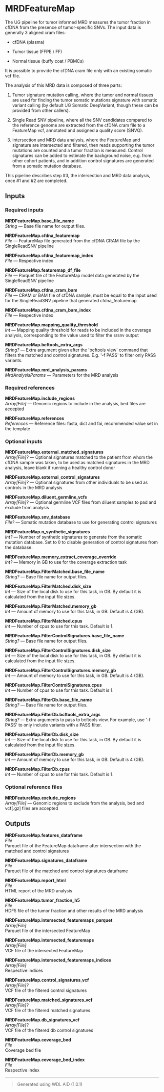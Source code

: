 # MRDFeatureMap
The UG pipeline for tumor informed MRD measures the tumor fraction in cfDNA from the presence of tumor-specific SNVs. The input data is generally 3 aligned cram files:

- cfDNA (plasma)

- Tumor tissue (FFPE / FF)

- Normal tissue (buffy coat / PBMCs)



It is possible to provide the cfDNA cram file only with an existing somatic vcf file.



The analysis of this MRD data is composed of three parts:

1. Tumor signature mutation calling, where the tumor and normal tissues are used for finding the tumor somatic mutations signature with somatic variant calling (by default UG Somatic DeepVariant, though these can be provided from other callers).

2. Single Read SNV pipeline, where all the SNV candidates compared to the reference genome are extracted from the cfDNA cram file to a FeatureMap vcf, annotated and assigned a quality score (SNVQ).

3. Intersection and MRD data analysis, where the FeatureMap and signature are intersected and filtered, then reads supporting the tumor mutations are counted and a tumor fraction is measured. Control signatures can be added to estimate the background noise, e.g. from other cohort patients, and in addition control signatures are generated from a somatic mutation database. 



This pipeline describes step #3, the intersection and MRD data analysis, once #1 and #2 are completed.

## Inputs

### Required inputs
<p name="MRDFeatureMap.base_file_name">
        <b>MRDFeatureMap.base_file_name</b><br />
        <i>String </i> &mdash; 
         Base file name for output files. <br /> 
</p>
<p name="MRDFeatureMap.cfdna_featuremap">
        <b>MRDFeatureMap.cfdna_featuremap</b><br />
        <i>File </i> &mdash; 
         FeatureMap file generated from the cfDNA CRAM file by the SingleReadSNV pipeline <br /> 
</p>
<p name="MRDFeatureMap.cfdna_featuremap_index">
        <b>MRDFeatureMap.cfdna_featuremap_index</b><br />
        <i>File </i> &mdash; 
         Respective index <br /> 
</p>
<p name="MRDFeatureMap.featuremap_df_file">
        <b>MRDFeatureMap.featuremap_df_file</b><br />
        <i>File </i> &mdash; 
         Parquet file of the FeatureMap model data generated by the SingleReadSNV pipeline <br /> 
</p>
<p name="MRDFeatureMap.cfdna_cram_bam">
        <b>MRDFeatureMap.cfdna_cram_bam</b><br />
        <i>File </i> &mdash; 
         CRAM or BAM file of cfDNA sample, must be equal to the input used for the SingleReadSNV pipeline that generated cfdna_featuremap <br /> 
</p>
<p name="MRDFeatureMap.cfdna_cram_bam_index">
        <b>MRDFeatureMap.cfdna_cram_bam_index</b><br />
        <i>File </i> &mdash; 
         Respective index <br /> 
</p>
<p name="MRDFeatureMap.mapping_quality_threshold">
        <b>MRDFeatureMap.mapping_quality_threshold</b><br />
        <i>Int </i> &mdash; 
         Mapping quality threshold for reads to be included in the coverage analysis, corresponding to the value used to filter the srsnv output <br /> 
</p>
<p name="MRDFeatureMap.bcftools_extra_args">
        <b>MRDFeatureMap.bcftools_extra_args</b><br />
        <i>String? </i> &mdash; 
         Extra argument given after the 'bcftools view' command that filters the matched and control signatures. E.g. '-f PASS' to filter only PASS variants. <br /> 
</p>
<p name="MRDFeatureMap.mrd_analysis_params">
        <b>MRDFeatureMap.mrd_analysis_params</b><br />
        <i>MrdAnalysisParams </i> &mdash; 
         Parameters for the MRD analysis <br /> 
</p>

### Required references
<p name="MRDFeatureMap.include_regions">
        <b>MRDFeatureMap.include_regions</b><br />
        <i>Array[File] </i> &mdash; 
         Genomic regions to include in the analysis, bed files are accepted <br /> 
</p>
<p name="MRDFeatureMap.references">
        <b>MRDFeatureMap.references</b><br />
        <i>References </i> &mdash; 
         Reference files: fasta, dict and fai, recommended value set in the template <br /> 
</p>

### Optional inputs
<p name="MRDFeatureMap.external_matched_signatures">
        <b>MRDFeatureMap.external_matched_signatures</b><br />
        <i>Array[File]? </i> &mdash; 
         Optional signatures matched to the patient from whom the cfDNA sample was taken, to be used as matched signatures in the MRD analysis, leave blank if running a healthy control donor <br /> 
</p>
<p name="MRDFeatureMap.external_control_signatures">
        <b>MRDFeatureMap.external_control_signatures</b><br />
        <i>Array[File]? </i> &mdash; 
         Optional signatures from other individuals to be used as controls in the MRD analysis <br /> 
</p>
<p name="MRDFeatureMap.diluent_germline_vcfs">
        <b>MRDFeatureMap.diluent_germline_vcfs</b><br />
        <i>Array[File]? </i> &mdash; 
         Optional germline VCF files from diluent samples to pad and exclude from analysis <br /> 
</p>
<p name="MRDFeatureMap.snv_database">
        <b>MRDFeatureMap.snv_database</b><br />
        <i>File? </i> &mdash; 
         Somatic mutation database to use for generating control signatures <br /> 
</p>
<p name="MRDFeatureMap.n_synthetic_signatures">
        <b>MRDFeatureMap.n_synthetic_signatures</b><br />
        <i>Int? </i> &mdash; 
         Number of synthetic signatures to generate from the somatic mutation database. Set to 0 to disable generation of control signatures from the database. <br /> 
</p>
<p name="MRDFeatureMap.memory_extract_coverage_override">
        <b>MRDFeatureMap.memory_extract_coverage_override</b><br />
        <i>Int? </i> &mdash; 
         Memory in GB to use for the coverage extraction task <br /> 
</p>
<p name="MRDFeatureMap.FilterMatched.base_file_name">
        <b>MRDFeatureMap.FilterMatched.base_file_name</b><br />
        <i>String? </i> &mdash; 
         Base file name for output files. <br /> 
</p>
<p name="MRDFeatureMap.FilterMatched.disk_size">
        <b>MRDFeatureMap.FilterMatched.disk_size</b><br />
        <i>Int </i> &mdash; 
         Size of the local disk to use for this task, in GB. By default it is calculated from the input file sizes. <br /> 
</p>
<p name="MRDFeatureMap.FilterMatched.memory_gb">
        <b>MRDFeatureMap.FilterMatched.memory_gb</b><br />
        <i>Int </i> &mdash; 
         Amount of memory to use for this task, in GB. Default is 4 (GB). <br /> 
</p>
<p name="MRDFeatureMap.FilterMatched.cpus">
        <b>MRDFeatureMap.FilterMatched.cpus</b><br />
        <i>Int </i> &mdash; 
         Number of cpus to use for this task. Default is 1. <br /> 
</p>
<p name="MRDFeatureMap.FilterControlSignatures.base_file_name">
        <b>MRDFeatureMap.FilterControlSignatures.base_file_name</b><br />
        <i>String? </i> &mdash; 
         Base file name for output files. <br /> 
</p>
<p name="MRDFeatureMap.FilterControlSignatures.disk_size">
        <b>MRDFeatureMap.FilterControlSignatures.disk_size</b><br />
        <i>Int </i> &mdash; 
         Size of the local disk to use for this task, in GB. By default it is calculated from the input file sizes. <br /> 
</p>
<p name="MRDFeatureMap.FilterControlSignatures.memory_gb">
        <b>MRDFeatureMap.FilterControlSignatures.memory_gb</b><br />
        <i>Int </i> &mdash; 
         Amount of memory to use for this task, in GB. Default is 4 (GB). <br /> 
</p>
<p name="MRDFeatureMap.FilterControlSignatures.cpus">
        <b>MRDFeatureMap.FilterControlSignatures.cpus</b><br />
        <i>Int </i> &mdash; 
         Number of cpus to use for this task. Default is 1. <br /> 
</p>
<p name="MRDFeatureMap.FilterDb.base_file_name">
        <b>MRDFeatureMap.FilterDb.base_file_name</b><br />
        <i>String? </i> &mdash; 
         Base file name for output files. <br /> 
</p>
<p name="MRDFeatureMap.FilterDb.bcftools_extra_args">
        <b>MRDFeatureMap.FilterDb.bcftools_extra_args</b><br />
        <i>String? </i> &mdash; 
         Extra arguments to pass to bcftools view. For example, use '-f PASS' to only include variants with a PASS filter. <br /> 
</p>
<p name="MRDFeatureMap.FilterDb.disk_size">
        <b>MRDFeatureMap.FilterDb.disk_size</b><br />
        <i>Int </i> &mdash; 
         Size of the local disk to use for this task, in GB. By default it is calculated from the input file sizes. <br /> 
</p>
<p name="MRDFeatureMap.FilterDb.memory_gb">
        <b>MRDFeatureMap.FilterDb.memory_gb</b><br />
        <i>Int </i> &mdash; 
         Amount of memory to use for this task, in GB. Default is 4 (GB). <br /> 
</p>
<p name="MRDFeatureMap.FilterDb.cpus">
        <b>MRDFeatureMap.FilterDb.cpus</b><br />
        <i>Int </i> &mdash; 
         Number of cpus to use for this task. Default is 1. <br /> 
</p>

### Optional reference files
<p name="MRDFeatureMap.exclude_regions">
        <b>MRDFeatureMap.exclude_regions</b><br />
        <i>Array[File] </i> &mdash; 
         Genomic regions to exclude from the analysis, bed and vcf[.gz] files are accepted <br /> 
</p>
</details>


## Outputs
<p name="MRDFeatureMap.features_dataframe">
        <b>MRDFeatureMap.features_dataframe</b><br />
        <i>File</i><br />
        Parquet file of the FeatureMap dataframe after intersection with the matched and control signatures
</p>
<p name="MRDFeatureMap.signatures_dataframe">
        <b>MRDFeatureMap.signatures_dataframe</b><br />
        <i>File</i><br />
        Parquet file of the matched and control signatures dataframe
</p>
<p name="MRDFeatureMap.report_html">
        <b>MRDFeatureMap.report_html</b><br />
        <i>File</i><br />
        HTML report of the MRD analysis
</p>
<p name="MRDFeatureMap.tumor_fraction_h5">
        <b>MRDFeatureMap.tumor_fraction_h5</b><br />
        <i>File</i><br />
        HDF5 file of the tumor fraction and other results of the MRD analysis
</p>
<p name="MRDFeatureMap.intersected_featuremaps_parquet">
        <b>MRDFeatureMap.intersected_featuremaps_parquet</b><br />
        <i>Array[File]</i><br />
        Parquet file of the intersected FeatureMap
</p>
<p name="MRDFeatureMap.intersected_featuremaps">
        <b>MRDFeatureMap.intersected_featuremaps</b><br />
        <i>Array[File]</i><br />
        VCF file of the intersected FeatureMap
</p>
<p name="MRDFeatureMap.intersected_featuremaps_indices">
        <b>MRDFeatureMap.intersected_featuremaps_indices</b><br />
        <i>Array[File]</i><br />
        Respective indices
</p>
<p name="MRDFeatureMap.control_signatures_vcf">
        <b>MRDFeatureMap.control_signatures_vcf</b><br />
        <i>Array[File]?</i><br />
        VCF file of the filtered control signatures
</p>
<p name="MRDFeatureMap.matched_signatures_vcf">
        <b>MRDFeatureMap.matched_signatures_vcf</b><br />
        <i>Array[File]?</i><br />
        VCF file of the filtered matched signatures
</p>
<p name="MRDFeatureMap.db_signatures_vcf">
        <b>MRDFeatureMap.db_signatures_vcf</b><br />
        <i>Array[File]?</i><br />
        VCF file of the filtered db control signatures
</p>
<p name="MRDFeatureMap.coverage_bed">
        <b>MRDFeatureMap.coverage_bed</b><br />
        <i>File</i><br />
        Coverage bed file
</p>
<p name="MRDFeatureMap.coverage_bed_index">
        <b>MRDFeatureMap.coverage_bed_index</b><br />
        <i>File</i><br />
        Respective index
</p>

<hr />

> Generated using WDL AID (1.0.1)
